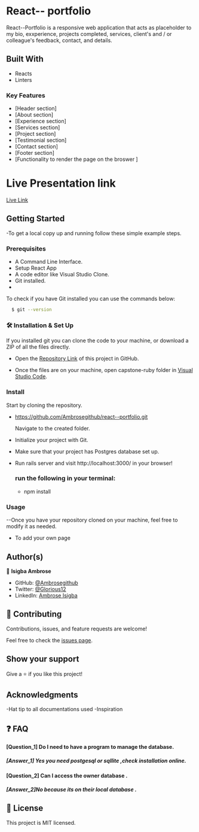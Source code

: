 # React-- portfolio

React--Portfolio is a responsive web application that acts as placeholder to my bio, exxperience,
projects completed, services, client's and / or colleague's feedback, contact, and details. 

## Built With
- Reacts
- Linters

### Key Features
- [Header section]
- [About section]
- [Experience section]
- [Services section]
- [Project section]
- [Testimonial section]
- [Contact section]
- [Footer section]
- [Functionality to render the page on the broswer ]


# Live Presentation link
[Live Link](https://isigbaambroseportfolio.netlify.app/)

## Getting Started
-To get a local copy up and running follow these simple example steps.

### Prerequisites

- A Command Line Interface.
- Setup React App
- A code editor like Visual Studio Clone.
- Git installed.
- 

To check if you have Git installed you can use the commands below:

 ```sh
   $ git --version
   ```

### 🛠️ Installation & Set Up

If you installed git you can clone the code to your machine, or download a ZIP of all the files directly.


- Open the [Repository Link](https://github.com/Ambrosegithub/react--portfolio) of this project in GitHub.

- Once the files are on your machine, open capstone-ruby folder in [Visual Studio Code](https://code.visualstudio.com/).

### Install
 Start by cloning the repository.
 
- https://github.com/Ambrosegithub/react--portfolio.git

  Navigate to the created folder.

- Initialize your project with Git.
- Make sure that your project has Postgres database set up.
- Run rails server and visit http://localhost:3000/  in your browser!

  ### run the following in your terminal:
  - npm install 
  

### Usage
--Once you have your repository cloned on your machine, feel free to modify it as needed.
- To add your own page

  
## Author(s)
👤 **Isigba Ambrose**

- GitHub: [@Ambrosegithub](https://github.com/Ambrosegithub)
- Twitter: [@Glorious12](https://twitter.com/Glorious851)
- LinkedIn: [Ambrose Isigba](https://www.linkedin.com/in/ambrose-isigba/)


## 🤝 Contributing

Contributions, issues, and feature requests are welcome!

Feel free to check the [issues page](https://github.com/Ambrosegithub/react--portfolio/issues).

## Show your support

Give a ⭐ if you like this project!

## Acknowledgments

-Hat tip to all documentations used
-Inspiration 


## ❓ FAQ


#### [Question_1] Do I need to have a program to manage the database. 

##### [Answer_1] Yes you need postgesql or sqllite ,check installation online.

#### [Question_2] Can I access the owner database .

##### [Answer_2]No because its on their local database .

## 📝 License
This project is MIT licensed.
